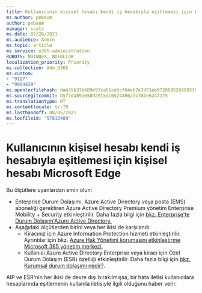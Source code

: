 ```yaml
---
title: Kullanıcının kişisel hesabı kendi iş hesabıyla eşitlemesi için kişisel hesabı Microsoft Edge
ms.author: pebaum
author: pebaum
manager: scotv
ms.date: 07/26/2021
ms.audience: Admin
ms.topic: article
ms.service: o365-administration
ROBOTS: NOINDEX, NOFOLLOW
localization_priority: Priority
ms.collection: Adm_O365
ms.custom:
- "9127"
- "9004429"
ms.openlocfilehash: da435b37b689e97ca51ce5cf94eb7e7d71eb972060526989239310fac1460628
ms.sourcegitcommit: b5f7da89a650d2915dc652449623c78be6247175
ms.translationtype: HT
ms.contentlocale: tr-TR
ms.lasthandoff: 08/05/2021
ms.locfileid: "57813409"
---
```

# <a name="enable-a-user-to-sync-a-personal-account-with-the-work-account-in-microsoft-edge"></a>Kullanıcının kişisel hesabı kendi iş hesabıyla eşitlemesi için kişisel hesabı Microsoft Edge

Bu ölçütlere uyanlardan emin olun:

- Enterprise Durum Dolaşımı, Azure Active Directory veya posta (EMS) aboneliği gerektiren Azure Active Directory Premium yönetim Enterprise Mobility + Security etkinleştirilir. Daha fazla bilgi için [bkz. Enterprise'te Durum Dolaşım'Azure Active Directory.](/azure/active-directory/devices/enterprise-state-roaming-enable)
- Aşağıdaki ölçütlerden birini veya her ikisi de karşılandı:
    - Kiracınız için Azure Information Protection hizmeti etkinleştirilir. Ayrıntılar için bkz. [Azure Hak Yönetimi korumasını etkinleştirme Microsoft 365 yönetim merkezi.](/azure/information-protection/activate-office365)
    - Kullanıcı Azure Active Directory Enterprise veya kiracı için Özel Durum Dolaşım (ESR) özelliği etkinleştirilir. Daha fazla bilgi için [bkz. Kurumsal durum dolaşımı nedir?](/azure/active-directory/devices/enterprise-state-roaming-overview).

AIP ve ESR'nin her ikisi de devre dışı bırakılmışsa, bir hata iletisi kullanıcılara hesaplarında eşitlemenin kullanıla iletisiyle ilgili olduğunu haber verir.
